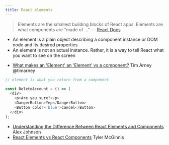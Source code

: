 ```yaml
---
title: React elements
---
```


> Elements are the smallest building blocks of React apps.
> Elements are what components are "made of ..."
— [React Docs](https://facebook.github.io/react/docs/rendering-elements.html)
- An element is a plain object describing a component instance or DOM node and its desired properties
- An element is not an actual instance. Rather, it is a way to tell React what you want to see on the screen

* [What makes an 'Element' an 'Element' vs a component?](https://twitter.com/timarney/status/790540834466701312) Tim Arney @timarney


```javascript
// element is what you return from a component

const DeleteAccount = () => (
  <div>
    <p>Are you sure?</p>
    <DangerButton>Yep</DangerButton>
    <Button color='blue'>Cancel</Button>
  </div>
);
```


* [Understanding the Difference Between React Elements and Components](https://quickleft.com/blog/understanding-the-difference-between-react-elements-and-components) Alex Johnson
* [React Elements vs React Components](https://tylermcginnis.com/react-elements-vs-react-components) Tyler McGinnis